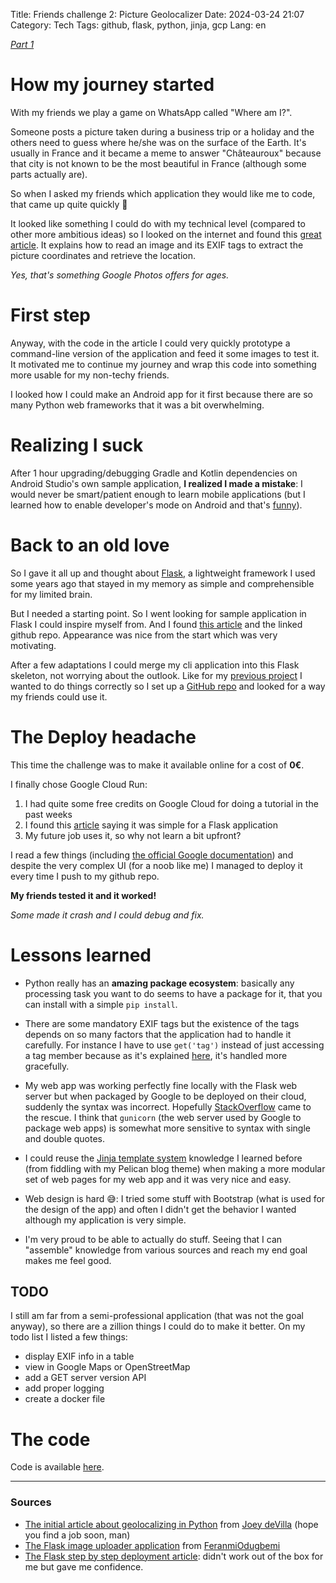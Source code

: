 Title: Friends challenge 2: Picture Geolocalizer
Date: 2024-03-24 21:07
Category: Tech
Tags: github, flask, python, jinja, gcp
Lang: en

_[Part 1]({filename}/articles/fake-app-real-learning.md)_

# How my journey started

With my friends we play a game on WhatsApp called "Where am I?".

Someone posts a picture taken during a business trip or a holiday and the others need to guess where he/she was on the surface of the Earth. It's usually in France and it became a meme to answer "Châteauroux" because that city is not known to be the most beautiful in France (although some parts actually are).

So when I asked my friends which application they would like me to code, that came up quite quickly 🙂

It looked like something I could do with my technical level (compared to other more ambitious ideas) so I looked on the internet and found this [great article](https://auth0.com/blog/read-edit-exif-metadata-in-photos-with-python/). It explains how to read an image and its EXIF tags to extract the picture coordinates and retrieve the location.

_Yes, that's something Google Photos offers for ages._

# First step

Anyway, with the code in the article I could very quickly prototype a command-line version of the application and feed it some images to test it. It motivated me to continue my journey and wrap this code into something more usable for my non-techy friends.

I looked how I could make an Android app for it first because there are so many Python web frameworks that it was a bit overwhelming.

# Realizing I suck

After 1 hour upgrading/debugging Gradle and Kotlin dependencies on Android Studio's own sample application, **I realized I made a mistake**: I would never be smart/patient enough to learn mobile applications (but I learned how to enable developer's mode on Android and that's [funny](https://developer.android.com/studio/debug/dev-options)).

# Back to an old love

So I gave it all up and thought about [Flask](https://flask.palletsprojects.com/en/3.0.x/), a lightweight framework I used some years ago that stayed in my memory as simple and comprehensible for my limited brain.

But I needed a starting point. So I went looking for sample application in Flask I could inspire myself from. And I found [this article](https://dev.to/feranmiodugbemi/image-conversion-web-app-with-python-1e18) and the linked github repo. Appearance was nice from the start which was very motivating.

After a few adaptations I could merge my cli application into this Flask skeleton, not worrying about the outlook. Like for my [previous project]({filename}/articles/fake-app-real-learning.md) I wanted to do things correctly so I set up a [GitHub repo](https://github.com/frica/photolocator/) and looked for a way my friends could use it.

# The Deploy headache

This time the challenge was to make it available online for a cost of **0€**.

I finally chose Google Cloud Run:

1. I had quite some free credits on Google Cloud for doing a tutorial in the past weeks
2. I found this [article](https://medium.com/google-cloud/deploy-a-python-flask-server-using-google-cloud-run-d47f728cc864) saying it was simple for a Flask application
3. My future job uses it, so why not learn a bit upfront?

I read a few things (including [the official Google documentation](https://cloud.google.com/run/docs/quickstarts/build-and-deploy/deploy-python-service)) and despite the very complex UI (for a noob like me) I managed to deploy it every time I push to my github repo.

**My friends tested it and it worked!**

_Some made it crash and I could debug and fix._

# Lessons learned

* Python really has an **amazing package ecosystem**: basically any processing task you want to do seems to have a package for it, that you can install with a simple `pip install`.

* There are some mandatory EXIF tags but the existence of the tags depends on so many factors that the application had to handle it carefully. For instance I have to use `get('tag')` instead of just accessing a tag member because as it's explained [here](https://exif.readthedocs.io/en/latest/usage.html#accessing-tags), it's handled more gracefully.

* My web app was working perfectly fine locally with the Flask web server but when packaged by Google to be deployed on their cloud, suddenly the syntax was incorrect. Hopefully [StackOverflow](https://stackoverflow.com/questions/72422403/python-syntaxerror-f-string-unmatched) came to the rescue. I think that `gunicorn` (the web server used by Google to package web apps) is somewhat more sensitive to syntax with single and double quotes.

* I could reuse the [Jinja template system](https://jinja.palletsprojects.com/en/3.1.x/) knowledge I learned before (from fiddling with my Pelican blog theme) when making a more modular set of web pages for my web app and it was very nice and easy.

* Web design is hard 😅: I tried some stuff with Bootstrap (what is used for the design of the app) and often I didn't get the behavior I wanted although my application is very simple.

* I'm very proud to be able to actually do stuff. Seeing that I can "assemble" knowledge from various sources and reach my end goal makes me feel good.

## TODO

I still am far from a semi-professional application (that was not the goal anyway), so there are a zillion things I could do to make it better. On my todo list I listed a few things:

* display EXIF info in a table
* view in Google Maps or OpenStreetMap
* add a GET server version API
* add proper logging
* create a docker file

# The code

Code is available [here](https://github.com/frica/photolocator/).

---

### Sources

* [The initial article about geolocalizing in Python](https://auth0.com/blog/read-edit-exif-metadata-in-photos-with-python/) from [Joey deVilla](https://www.globalnerdy.com/) (hope you find a job soon, man)
* [The Flask image uploader application](https://dev.to/feranmiodugbemi/image-conversion-web-app-with-python-1e18) from [FeranmiOdugbemi](https://github.com/feranmiodugbemi)
* [The Flask step by step deployment article](https://medium.com/google-cloud/deploy-a-python-flask-server-using-google-cloud-run-d47f728cc864): didn't work out of the box for me but gave me confidence.

